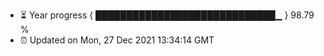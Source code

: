 - ⏳ Year progress { █████████████████████████████▁ } 98.79 %
- ⏰ Updated on Mon, 27 Dec 2021 13:34:14 GMT

